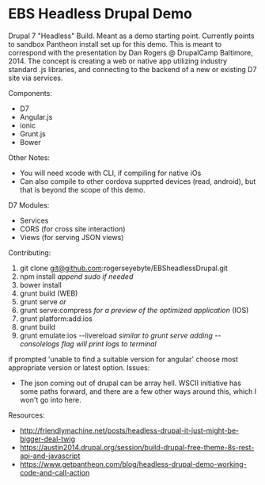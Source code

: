 EBS Headless Drupal Demo
========

Drupal 7 "Headless" Build. Meant as a demo starting point. Currently points to sandbox Pantheon install set up for this demo. This is meant to correspond with the presentation by Dan Rogers @ DrupalCamp Baltimore, 2014. The concept is creating a web or native app utilizing industry standard .js libraries, and connecting to the backend of a new or existing D7 site via services.

Components:
- D7
- Angular.js
- ionic
- Grunt.js
- Bower

Other Notes:
- You will need xcode with CLI, if compiling for native iOs
- Can also compile to other cordova supprted devices (read, android), but that is beyond the scope of this demo.

D7 Modules:
- Services
- CORS (for cross site interaction)
- Views (for serving JSON views)

Contributing: 

1. git clone git@github.com:rogerseyebyte/EBSheadlessDrupal.git
2. npm install *append sudo if needed*
3. bower install
4. grunt build
(WEB)
5. grunt serve *or*
6. grunt serve:compress *for a preview of the optimized application*
(IOS)
7. grunt platform:add:ios
8. grunt build
9. grunt emulate:ios --livereload *similar to grunt serve adding --consolelogs flag will print logs to terminal*

if prompted 'unable to find a suitable version for angular'
choose most appropriate version or latest option.
Issues:
- The json coming out of drupal can be array hell. WSCII initiative has some paths forward, and there are a few other ways around this, which I won't go into here.

Resources:
- http://friendlymachine.net/posts/headless-drupal-it-just-might-be-bigger-deal-twig
- https://austin2014.drupal.org/session/build-drupal-free-theme-8s-rest-api-and-javascript
- https://www.getpantheon.com/blog/headless-drupal-demo-working-code-and-call-action
